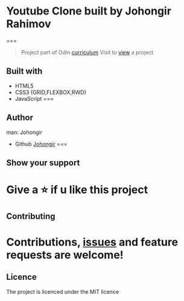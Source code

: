 # Youtube Clone built by Johongir Rahimov
===

> Project part of Odin [curriculum](https://www.theodinproject.com/courses/html-and-css/lessons/embedding-images-and-video)
> Visit to [view]() a project

## Built with
 * HTML5
 * CSS3 (GRID,FLEXBOX,RWD)
 * JavaScript
===

## Author
man: Johongir 
* Github [Johongir](https://github.com/Johongirr)
===

## Show your support
Give a :star: if u like this project
===

## Contributing
Contributions, [issues](https://github.com/Johongirr/calculator/issues) and feature requests are welcome!
===

## Licence
The project is licenced under the MIT licence